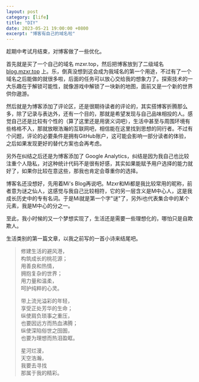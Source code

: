 ```yaml
---
layout: post
category: [life]
title: "DIY"
date: 2023-05-21 19:00:00 +0800
excerpt: "博客有自己的域名啦"
---
```


趁期中考试月结束，对博客做了一些优化。

首先就是买了一个自己的域名 mzxr.top，然后把博客放到了二级域名 [blog.mzxr.top](https://blog.mzxr.top/) 上。乐，倒真没想到这会成为我域名的第一个用途，不过有了一个域名之后能做的就很多啦，后面的任务可以放心交给我的想象力了。探索技术的一大乐趣在于解锁可能性，就像游戏中解锁了一块新的地图，面前又是一个新的世界供你遨游。

然后就是为博客添加了评论区，还是很期待读者的评论的，其实搭博客折腾那么多，除了记录与表达外，还有一个目的，那就是希望发现与自己品味相投的人。感觉自己还是比较有个性的（算了这里还是用褒义词吧），生活中甚至与周围环境有些格格不入，那就放眼浩瀚的互联网吧，相信能在这里找到思想的同行者。不过有个问题，评论的必要条件是拥有GitHub账户，这可能会影响一部分读者的体验，之后如果发现更好的替代方案也会再考虑。

另外在纠结之后还是为博客添加了 Google Analytics，纠结是因为我自己也比较注重个人隐私，对这种统计代码不是很有好感，其实如果能赋予用户选择的能力就好了，如果你比较在意这些，那我也肯定会尊重你的选择。

博客名还没想好，先用着Mi's Blog再说吧。Mzxr和Mi都是我比较常用的昵称，前者意为谜之仙人，这感觉与我自己比较相符，它的另一层含义是M中心人，这是我成长历史中的专有名词。于是Mi就是第一个字"谜"了，另外i也代表集合中的某个元素，我是M中心的分之一。

至此，我小时候的又一个梦想实现了，生活还是需要一些理想化的，哪怕只是自欺欺人。

生活类别的第一篇文章，以我之前写的一首小诗来结尾吧。

> 修建生活的避风港，\
> 构筑成长的桃花源；\
> 用善良和热情，\
> 拥抱复杂的世界；\
> 用力量和温柔，\
> 呵护纯粹的心灵。
> 
> 带上流光溢彩的年轻，\
> 享受正处芳华的生命；\
> 纵使肩负琐事之重压，\
> 也要因远方而热血沸腾；\
> 纵使深陷俗世之囹圄，\
> 也要为理想而热泪盈眶。
> 
> 星河烂漫，\
> 天空浩瀚，\
> 我要去寻找\
> 那属于我的精彩。
